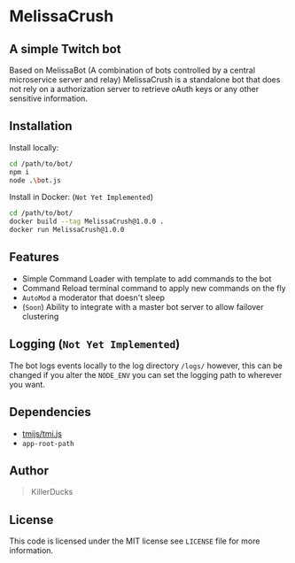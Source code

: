 # MelissaCrush
## A simple Twitch bot

Based on MelissaBot (A combination of bots controlled by a central microservice server and relay) MelissaCrush is a standalone bot that does not rely on a authorization server to retrieve oAuth keys or any other sensitive information.


## Installation

Install locally:
```bash
cd /path/to/bot/
npm i
node .\bot.js
```
Install in Docker: (`Not Yet Implemented`)
```bash
cd /path/to/bot/
docker build --tag MelissaCrush@1.0.0 .
docker run MelissaCrush@1.0.0
```

## Features

+ Simple Command Loader with template to add commands to the bot
+ Command Reload terminal command to apply new commands on the fly
+ `AutoMod` a moderator that doesn't sleep
+ (`Soon`) Ability to integrate with a master bot server to allow failover clustering

## Logging  (`Not Yet Implemented`)

The bot logs events locally to the log directory `/logs/` however, this can be changed if you alter the `NODE_ENV` you can set the logging path to wherever you want. 

## Dependencies

+ [tmijs/tmi.js](https://github.com/tmijs/tmi.js)
+ `app-root-path`

## Author

>KillerDucks

## License

This code is licensed under the MIT license see `LICENSE` file for more information.